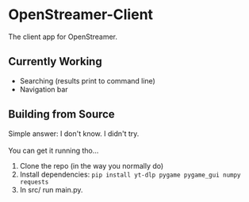 # OpenStreamer-Client
The client app for OpenStreamer.

## Currently Working

- Searching (results print to command line)
- Navigation bar

## Building from Source

Simple answer: I don't know. I didn't try.
<br><br>
You can get it running tho...

1. Clone the repo (in the way you normally do)
2. Install dependencies:
`pip install yt-dlp pygame pygame_gui numpy requests`
3. In src/ run main.py.
